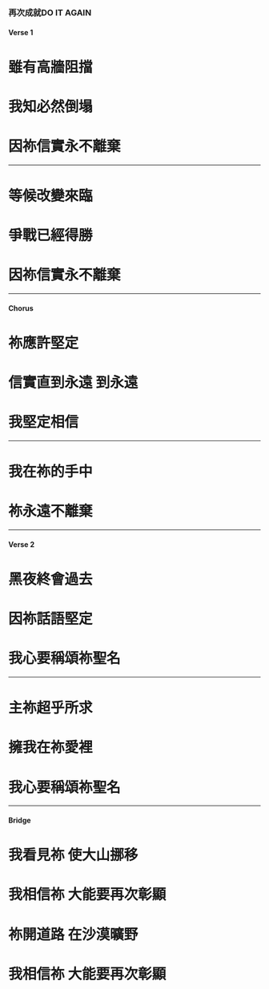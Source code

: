 ### 再次成就DO IT AGAIN 
#### Verse 1
# 雖有高牆阻擋
# 我知必然倒塌
# 因祢信實永不離棄

---

# 等候改變來臨
# 爭戰已經得勝
# 因祢信實永不離棄

--- 

#### Chorus
# 祢應許堅定
# 信實直到永遠 到永遠
# 我堅定相信

---

# 我在祢的手中
# 祢永遠不離棄

--- 

#### Verse 2 
# 黑夜終會過去
# 因祢話語堅定
# 我心要稱頌祢聖名

---

# 主祢超乎所求
# 擁我在祢愛裡
# 我心要稱頌祢聖名

--- 

#### Bridge 
# 我看見祢 使大山挪移
# 我相信祢 大能要再次彰顯
# 祢開道路 在沙漠曠野
# 我相信祢 大能要再次彰顯